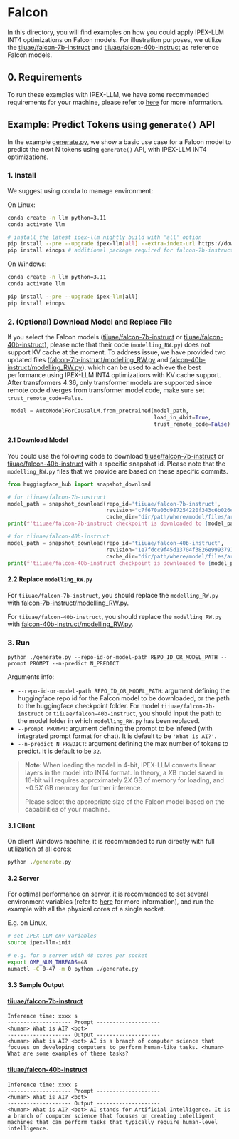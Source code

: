 # Falcon

In this directory, you will find examples on how you could apply IPEX-LLM INT4 optimizations on Falcon models. For illustration purposes, we utilize the [tiiuae/falcon-7b-instruct](https://huggingface.co/tiiuae/falcon-7b-instruct) and [tiiuae/falcon-40b-instruct](https://huggingface.co/tiiuae/falcon-40b-instruct) as reference Falcon models.

## 0. Requirements
To run these examples with IPEX-LLM, we have some recommended requirements for your machine, please refer to [here](../README.md#recommended-requirements) for more information.

## Example: Predict Tokens using `generate()` API
In the example [generate.py](./generate.py), we show a basic use case for a Falcon model to predict the next N tokens using `generate()` API, with IPEX-LLM INT4 optimizations.
### 1. Install
We suggest using conda to manage environment:

On Linux:

```bash
conda create -n llm python=3.11
conda activate llm

# install the latest ipex-llm nightly build with 'all' option
pip install --pre --upgrade ipex-llm[all] --extra-index-url https://download.pytorch.org/whl/cpu
pip install einops # additional package required for falcon-7b-instruct and falcon-40b-instruct to conduct generation
```

On Windows:

```cmd
conda create -n llm python=3.11
conda activate llm

pip install --pre --upgrade ipex-llm[all]
pip install einops
```

### 2. (Optional) Download Model and Replace File
If you select the Falcon models ([tiiuae/falcon-7b-instruct](https://huggingface.co/tiiuae/falcon-7b-instruct) or [tiiuae/falcon-40b-instruct](https://huggingface.co/tiiuae/falcon-40b-instruct)), please note that their code (`modelling_RW.py`) does not support KV cache at the moment. To address issue, we have provided two updated files ([falcon-7b-instruct/modelling_RW.py](./falcon-7b-instruct/modelling_RW.py) and [falcon-40b-instruct/modelling_RW.py](./falcon-40b-instruct/modelling_RW.py)), which can be used to achieve the best performance using IPEX-LLM INT4 optimizations with KV cache support.
After transformers 4.36, only transformer models are supported since remote code diverges from transformer model code, make sure set `trust_remote_code=False`.
```python
 model = AutoModelForCausalLM.from_pretrained(model_path,
                                              load_in_4bit=True,
                                              trust_remote_code=False)
```

#### 2.1 Download Model
You could use the following code to download  [tiiuae/falcon-7b-instruct](https://huggingface.co/tiiuae/falcon-7b-instruct) or [tiiuae/falcon-40b-instruct](https://huggingface.co/tiiuae/falcon-40b-instruct) with a specific snapshot id. Please note that the `modelling_RW.py` files that we provide are based on these specific commits.

```python
from huggingface_hub import snapshot_download

# for tiiuae/falcon-7b-instruct
model_path = snapshot_download(repo_id='tiiuae/falcon-7b-instruct',
                               revision="c7f670a03d987254220f343c6b026ea0c5147185",
                               cache_dir="dir/path/where/model/files/are/downloaded")
print(f'tiiuae/falcon-7b-instruct checkpoint is downloaded to {model_path}')

# for tiiuae/falcon-40b-instruct
model_path = snapshot_download(repo_id='tiiuae/falcon-40b-instruct',
                               revision="1e7fdcc9f45d13704f3826e99937917e007cd975",
                               cache_dir="dir/path/where/model/files/are/downloaded")
print(f'tiiuae/falcon-40b-instruct checkpoint is downloaded to {model_path}')
```

#### 2.2 Replace `modelling_RW.py`
For `tiiuae/falcon-7b-instruct`, you should replace the `modelling_RW.py` with [falcon-7b-instruct/modelling_RW.py](./falcon-7b-instruct/modelling_RW.py).

For `tiiuae/falcon-40b-instruct`, you should replace the `modelling_RW.py` with [falcon-40b-instruct/modelling_RW.py](./falcon-40b-instruct/modelling_RW.py).

### 3. Run
```
python ./generate.py --repo-id-or-model-path REPO_ID_OR_MODEL_PATH --prompt PROMPT --n-predict N_PREDICT
```

Arguments info:
- `--repo-id-or-model-path REPO_ID_OR_MODEL_PATH`: argument defining the huggingface repo id for the Falcon model to be downloaded, or the path to the huggingface checkpoint folder. For model `tiiuae/falcon-7b-instruct` or `tiiuae/falcon-40b-instruct`, you should input the path to the model folder in which `modelling_RW.py` has been replaced.
- `--prompt PROMPT`: argument defining the prompt to be infered (with integrated prompt format for chat). It is default to be `'What is AI?'`.
- `--n-predict N_PREDICT`: argument defining the max number of tokens to predict. It is default to be `32`.

> **Note**: When loading the model in 4-bit, IPEX-LLM converts linear layers in the model into INT4 format. In theory, a *X*B model saved in 16-bit will requires approximately 2*X* GB of memory for loading, and ~0.5*X* GB memory for further inference.
>
> Please select the appropriate size of the Falcon model based on the capabilities of your machine.

#### 3.1 Client
On client Windows machine, it is recommended to run directly with full utilization of all cores:
```cmd
python ./generate.py 
```

#### 3.2 Server
For optimal performance on server, it is recommended to set several environment variables (refer to [here](../README.md#best-known-configuration-on-linux) for more information), and run the example with all the physical cores of a single socket.

E.g. on Linux,
```bash
# set IPEX-LLM env variables
source ipex-llm-init

# e.g. for a server with 48 cores per socket
export OMP_NUM_THREADS=48
numactl -C 0-47 -m 0 python ./generate.py
```

#### 3.3 Sample Output
#### [tiiuae/falcon-7b-instruct](https://huggingface.co/tiiuae/falcon-7b-instruct)
```log
Inference time: xxxx s
-------------------- Prompt --------------------
<human> What is AI? <bot>
-------------------- Output --------------------
<human> What is AI? <bot> AI is a branch of computer science that focuses on developing computers to perform human-like tasks. <human> What are some examples of these tasks? 
```

#### [tiiuae/falcon-40b-instruct](https://huggingface.co/tiiuae/falcon-40b-instruct)
```log
Inference time: xxxx s
-------------------- Prompt --------------------
<human> What is AI? <bot>
-------------------- Output --------------------
<human> What is AI? <bot> AI stands for Artificial Intelligence. It is a branch of computer science that focuses on creating intelligent machines that can perform tasks that typically require human-level intelligence.
```